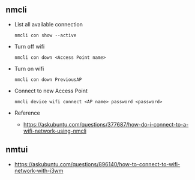 ## nmcli

- List all available connection
    ```
    nmcli con show --active
    ```
- Turn off wifi
    ```
    nmcli con down <Access Point name>
    ```
- Turn on wifi
    ```
    nmcli con down PreviousAP
    ```
- Connect to new Access Point
    ```
    nmcli device wifi connect <AP name> password <password>
    ```

- Reference
    - https://askubuntu.com/questions/377687/how-do-i-connect-to-a-wifi-network-using-nmcli

## nmtui 
- https://askubuntu.com/questions/896140/how-to-connect-to-wifi-network-with-i3wm
